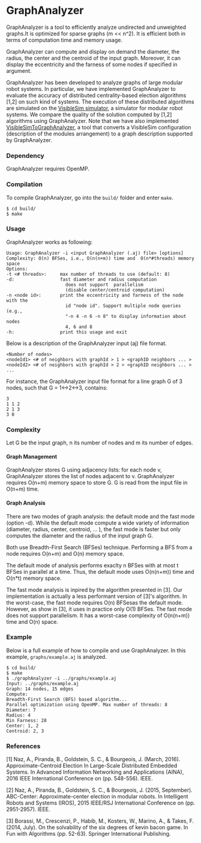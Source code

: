 # GraphAnalyzer

GraphAnalyzer is a tool to efficiently analyze undirected and unweighted graphs.It is optimized for sparse graphs (m << n^2). It is efficient both in terms of computation time and memory usage.

GraphAnalyzer can compute and display on demand the diameter, the radius, the center and the centroid of the input graph. Moreover, it can display the eccentricity and the farness of some nodes if specified in argument.

GraphAnalyzer has been developed to analyze graphs of large modular robot systems. In particular, we have implemented GraphAnalyzer to evaluate the accuracy of distributed centrality-based election algorithms [1,2] on such kind of systems. The execution of these distributed algorithms are simulated on the [VisibleSim simulator](http://projects.femto-st.fr/projet-visiblesim/), a simulator for modular robot systems. We compare the quality of the solution computed by [1,2] algorithms using GraphAnalyzer. Note that we have also implemented [VisibleSimToGraphAnalyzer](https://github.com/nazandre/VisibleSimToGraphAnalyzer), a tool that converts a VisibleSim configuration (description of the modules arrangement) to a graph description supported by GraphAnalyzer.

### Dependency

GraphAnalyzer requires OpenMP.

### Compilation

To compile GraphAnalyzer, go into the `build/` folder and enter `make`.

```
$ cd build/
$ make
```

### Usage

GraphAnalyzer works as following:

```
Usage: GraphAnalyzer -i <input GraphAnalyzer (.aj) file> [options]
Complexity: O(n) BFSes, i.e., O(n(n+m)) time and  O(n*#threads) memory space
Options:
-t <# threads>:     max number of threads to use (default: 8)
-d:                 fast diameter and radius computation 
                      does not support  parallelism
                      (disable center/centroid computation)
-n <node id>:       print the eccentricity and farness of the node with the
                      id "node id". Support multiple node queries (e.g.,
                      "-n 4 -n 6 -n 8" to display information about nodes
                      4, 6 and 8
-h:                 print this usage and exit
```

Below is a description of the GraphAnalyzer input (aj) file format.

```
<Number of nodes>
<nodeId1> <# of neighbors with graphId > 1 > <graphID neighbors ... >
<nodeId2> <# of neighbors with graphId > 2 > <graphID neighbors ... >
...
```

For instance, the GraphAnalyzer input file format for a line graph G of 3 nodes, such that G = 1<->2<->3, contains:

```
3
1 1 2
2 1 3
3 0
```

### Complexity

Let G be the input graph, n its number of nodes and m its number of edges.

#### Graph Management
 
GraphAnalyzer stores G using adjacency lists: for each node v, GraphAnalyzer stores the list of nodes adjacent to v. GraphAnalyzer requires O(n+m) memory space to store G. G is read from the input file in O(n+m) time.

#### Graph Analysis

There are two modes of graph analysis: the default mode and the fast mode (option -d). While the default mode compute a wide variety of information (diameter, radius, center, centroid, ... ), the fast mode is faster but only computes the diameter and the radius of the input graph G.

Both use Breadth-First Search (BFSes) technique. Performing a BFS from a node requires O(n+m) and O(n) memory space.  

The default mode of analysis performs exaclty n BFSes with at most t BFSes in parallel at a time. Thus, the default mode uses O(n(n+m)) time and O(n*t) memory space.

The fast mode analysis is inpired by the algorithm presented in [3]. Our implementation is actually a less performant version of [3]'s algorithm. In the worst-case, the fast mode requires O(n) BFSesas the default mode. However, as show in [3], it uses in practice only O(1) BFSes. The fast mode does not support parallelism. It has a worst-case complexity of O(n(n+m)) time and O(n) space.

### Example

Below is a full example of how to compile and use GraphAnalyzer. In this example, `graphs/example.aj` is analyzed.

```
$ cd build/
$ make
$ ./graphAnalyzer -i ../graphs/example.aj
Input: ../graphs/example.aj
Graph: 14 nodes, 15 edges
Compute: 
Breadth-First Search (BFS) based algorithm...
Parallel optimization using OpenMP. Max number of threads: 8
Diameter: 7
Radius: 4
Min Farness: 28
Center: 1, 2
Centroid: 2, 3
```

### References

[1] Naz, A., Piranda, B., Goldstein, S. C., & Bourgeois, J. (March, 2016). Approximate-Centroid Election In Large-Scale Distributed Embedded Systems. In Advanced Information Networking and Applications (AINA), 2016 IEEE International Conference on (pp. 548-556). IEEE. 

[2] Naz, A., Piranda, B., Goldstein, S. C., & Bourgeois, J. (2015, September). ABC-Center: Approximate-center election in modular robots. In Intelligent Robots and Systems (IROS), 2015 IEEE/RSJ International Conference on (pp. 2951-2957). IEEE.

[3] Borassi, M., Crescenzi, P., Habib, M., Kosters, W., Marino, A., & Takes, F. (2014, July). On the solvability of the six degrees of kevin bacon game. In Fun with Algorithms (pp. 52-63). Springer International Publishing.